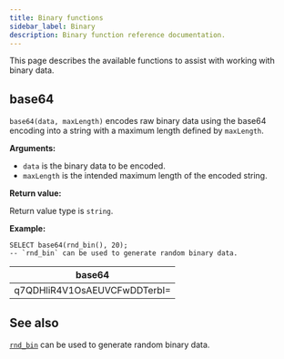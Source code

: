 ```yaml
---
title: Binary functions
sidebar_label: Binary
description: Binary function reference documentation.
---
```


This page describes the available functions to assist with working with binary data.

## base64

`base64(data, maxLength)` encodes raw binary data using the base64 encoding into
a string with a maximum length defined by `maxLength`.

**Arguments:**

- `data` is the binary data to be encoded.
- `maxLength` is the intended maximum length of the encoded string.

**Return value:**

Return value type is `string`.

**Example:**

```questdb-sql
SELECT base64(rnd_bin(), 20);
-- `rnd_bin` can be used to generate random binary data.
```

| base64                       |
| ---------------------------- |
| q7QDHliR4V1OsAEUVCFwDDTerbI= |

## See also

[`rnd_bin`](/docs/reference/function/random-value-generator/#rnd_bin) can be used to generate random binary data.
